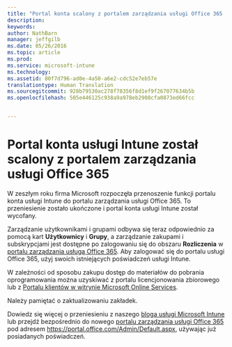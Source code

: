 ```yaml
---
title: "Portal konta scalony z portalem zarządzania usługi Office 365 | Microsoft Intune"
description: 
keywords: 
author: NathBarn
manager: jeffgilb
ms.date: 05/26/2016
ms.topic: article
ms.prod: 
ms.service: microsoft-intune
ms.technology: 
ms.assetid: 80f7d796-ad0e-4a50-a6e2-cdc52e7eb57e
translationtype: Human Translation
ms.sourcegitcommit: 928b79530ac278f78356f8d1ef9f267077634b5b
ms.openlocfilehash: 505e446125c938a9a978eb2908cfa0873ed66fcc


---
```


# Portal konta usługi Intune został scalony z portalem zarządzania usługi Office 365

W zeszłym roku firma Microsoft rozpoczęła przenoszenie funkcji portalu konta usługi Intune do portalu zarządzania usługi Office 365. To przeniesienie zostało ukończone i portal konta usługi Intune został wycofany.

Zarządzanie użytkownikami i grupami odbywa się teraz odpowiednio za pomocą kart **Użytkownicy** i **Grupy**, a zarządzanie zakupami i subskrypcjami jest dostępne po zalogowaniu się do obszaru **Rozliczenia** w [portalu zarządzania usługą Office 365](https://portal.office.com/Admin/Default.aspx). Aby zalogować się do portalu usługi Office 365, użyj swoich istniejących poświadczeń usługi Intune.

W zależności od sposobu zakupu dostęp do materiałów do pobrania oprogramowania można uzyskiwać z portalu licencjonowania zbiorowego lub z [Portalu klientów w witrynie Microsoft Online Services](http://go.microsoft.com/fwlink/?LinkId=259567).

Należy pamiętać o zaktualizowaniu zakładek.

Dowiedz się więcej o przeniesieniu z naszego [bloga usługi Microsoft Intune](https://blogs.technet.microsoft.com/microsoftintune/2015/09/01/intune-and-ems-subscriptions-now-available-in-the-office-365-portal/) lub przejdź bezpośrednio do nowego [portalu zarządzania usługi Office 365](https://portal.office.com/Admin/Default.aspx) pod adresem https://portal.office.com/Admin/Default.aspx, używając już posiadanych poświadczeń.



<!--HONumber=Jun16_HO4-->


